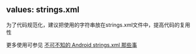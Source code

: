 ## values: strings.xml

为了代码规范化，建议把使用的字符串放在strings.xml文件中，提高代码的复用性

更多使用可参见 [不可不知的 Android strings.xml 那些事](https://www.jianshu.com/p/ea5f8713c9a3)